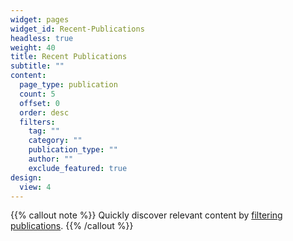 ```yaml
---
widget: pages
widget_id: Recent-Publications
headless: true
weight: 40
title: Recent Publications
subtitle: ""
content:
  page_type: publication
  count: 5
  offset: 0
  order: desc
  filters:
    tag: ""
    category: ""
    publication_type: ""
    author: ""
    exclude_featured: true
design:
  view: 4
---
```

{{% callout note %}}
Quickly discover relevant content by [filtering publications](./publication/).
{{% /callout %}}



<!--\* indicates equal author contribution.

<font size="5"> 2022</font>

* \[AAAI'22 (to appear)] *Learning the Optimal Recommendation from Explorative Users*, **Fan Yao**, Chuanhao Li, Denis Nekipelov, Hongning Wang, Haifeng Xu.
  [paper](https://arxiv.org/abs/2110.03068)

<font size="5"> 2021</font>

* \[arXiv'21] *Multi-Agent Learning for Iterative Dominance Elimination: Formal Barriers and New Algorithms*, Jibang Wu\*, Haifeng Xu\*, **Fan Yao***. [paper](https://arxiv.org/pdf/2111.05486.pdf)
* \[ICML'21] *PAC-Learning for Strategic Classification*, Ravi Sundaram\*, Anil Vullikanti\*, Haifeng Xu*, **Fan Yao***. (<font color='red'>long oral 3%</font>) [paper](https://arxiv.org/abs/2012.03310)
* \[arXiv'21] *Reversible Action Design for Combinatorial Optimization with Reinforcement Learning*, **Fan Yao**, Renqin Cai, Hongning Wang. [paper](https://arxiv.org/pdf/2102.07210.pdf)

<font size="5"> 2020 and before</font>

* \[MASS'20] *Deep Learning-Based Prediction Towards Designing A Smart Building Assistant System*, Ankur Sarker, **Fan Yao**, Haiying Shen, Huiying Zhao, Haoran Zhu, Haroon Lone, Laura Barnes, Brad Campbell, Mitchel Rosen. [paper](https://ieeexplore.ieee.org/abstract/document/9356025)
* \[SCIENCE CHINA Physics'17] *Mean-field study of a propagation-turnover lattice model for the dynamics of histone marking*, **Fan Yao**, Fangting Li, Tiejun Li. [paper](https://link.springer.com/article/10.1007/s11433-016-0359-1)-->